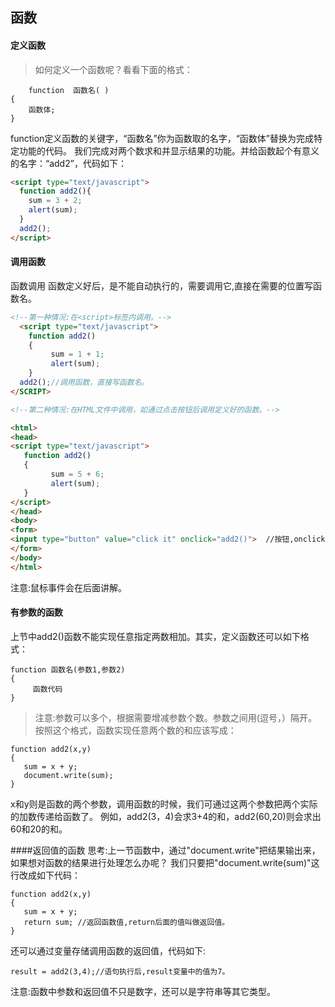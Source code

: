 ## 函数
####  定义函数
>如何定义一个函数呢？看看下面的格式：
```
    function  函数名( )
{
    函数体;
}
```

  function定义函数的关键字，“函数名”你为函数取的名字，“函数体”替换为完成特定功能的代码。
  我们完成对两个数求和并显示结果的功能。并给函数起个有意义的名字：“add2”，代码如下：
```html
<script type="text/javascript">
  function add2(){
    sum = 3 + 2;
    alert(sum);
  }
  ​add2();
</script>
```

#### 调用函数
函数调用
函数定义好后，是不能自动执行的，需要调用它,直接在需要的位置写函数名。
```html
<!--第一种情况:在<script>标签内调用。-->
  <script type="text/javascript">
    function add2()
    {
         sum = 1 + 1;
         alert(sum);
    }
  add2();//调用函数，直接写函数名。
</SCRIPT>

<!--第二种情况:在HTML文件中调用，如通过点击按钮后调用定义好的函数。-->

<html>
<head>
<script type="text/javascript">
   function add2()
   {
         sum = 5 + 6;
         alert(sum);
   }
</script>
</head>
<body>
<form>
<input type="button" value="click it" onclick="add2()">  //按钮,onclick点击事件，直接写函数名
</form>
</body>
</html>
```
注意:鼠标事件会在后面讲解。

#### 有参数的函数
上节中add2()函数不能实现任意指定两数相加。其实，定义函数还可以如下格式：
```
function 函数名(参数1,参数2)
{
     函数代码
}
```
>注意:参数可以多个，根据需要增减参数个数。参数之间用(逗号，）隔开。
按照这个格式，函数实现任意两个数的和应该写成：
```
function add2(x,y)
{
   sum = x + y;
   document.write(sum);
}
```
x和y则是函数的两个参数，调用函数的时候，我们可通过这两个参数把两个实际的加数传递给函数了。
例如，add2(3，4)会求3+4的和，add2(60,20)则会求出60和20的和。

####返回值的函数
思考:上一节函数中，通过"document.write"把结果输出来，如果想对函数的结果进行处理怎么办呢？
我们只要把"document.write(sum)"这行改成如下代码：
```
function add2(x,y)
{
   sum = x + y;
   return sum; //返回函数值,return后面的值叫做返回值。
}
```
还可以通过变量存储调用函数的返回值，代码如下:
```
result = add2(3,4);//语句执行后,result变量中的值为7。
```
注意:函数中参数和返回值不只是数字，还可以是字符串等其它类型。 